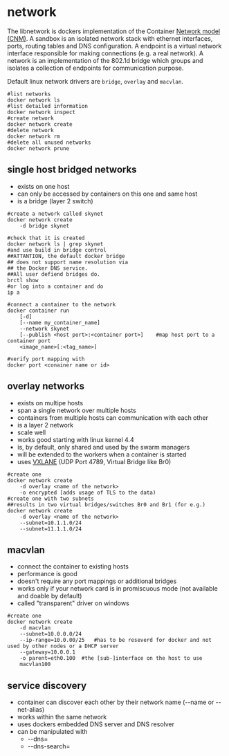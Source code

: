 # network

The libnetwork is dockers implementation of the Container [Network model (CNM)](https://github.com/docker/libnetwork/blob/master/docs/design.md).
A sandbox is an isolated network stack with ethernet interfaces, ports, routing tables and DNS configuration.
A endpoint is a virtual network interface responsible for making connections (e.g. a real network).
A network is an implementation of the 802.1d bridge which groups and isolates a collection of endpoints for communication purpose.

Default linux network drivers are `bridge`, `overlay` and `macvlan`.

```
#list networks
docker network ls
#list detailed information
docker network inspect
#create network
docker network create
#delete network
docker network rm
#delete all unused networks
docker network prune
```

## single host bridged networks

* exists on one host
* can only be accessed by containers on this one and same host
* is a bridge (layer 2 switch)

```
#create a network called skynet
docker network create
    -d bridge skynet

#check that it is created
docker network ls | grep skynet
#and use build in bridge control
##ATTANTION, the default docker bridge
## does not support name resolution via
## the Docker DNS service.
##All user defiend bridges do.
brctl show
#or log into a container and do
ip a

#connect a container to the network
docker container run
    [-d]
    [--name my_container_name]
    --network skynet
    [--publish <host port>:<container port>]    #map host port to a container port
    <image_name>[:<tag_name>]

#verify port mapping with
docker port <conainer name or id>
```

## overlay networks

* exists on multipe hosts
* span a single network over multiple hosts
* containers from multiple hosts can communication with each other
* is a layer 2 network
* scale well
* works good starting with linux kernel 4.4
* is, by default, only shared and used by the swarm managers
* will be extended to the workers when a container is started
* uses [VXLANE](https://en.wikipedia.org/wiki/Virtual_Extensible_LAN) (UDP Port 4789, Virtual Bridge like Br0)

```
#create one
docker network create
    -d overlay <name of the network>
    -o encrypted [adds usage of TLS to the data)
#create one with two subnets
##results in two virtual bridges/switches Br0 and Br1 (for e.g.)
docker network create
    -d overlay <name of the network>
    --subnet=10.1.1.0/24
    --subnet=11.1.1.0/24
```

## macvlan

* connect the container to existing hosts
* performance is good
* doesn't require any port mappings or additional bridges
* works only if your network card is in promiscuous mode (not available and doable by default)
* called "transparent" driver on windows

```
#create one
docker network create
    -d macvlan
    --subnet=10.0.0.0/24
    --ip-range=10.0.00/25   #has to be reseverd for docker and not used by other nodes or a DHCP server
    --gateway=10.0.0.1
    -o parent=eth0.100  #the [sub-]interface on the host to use
    macvlan100
```

## service discovery

* container can discover each other by their network name (--name or --net-alias)
* works within the same network
* uses dockers embedded DNS server and DNS resolver
* can be manipulated with
    * --dns=<ip of an alternative dns server>
    * --dns-search=<name of an alternative dns resolver>
